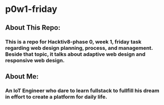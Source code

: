 # p0w1-friday
## About This Repo: 
### This is a repo for Hacktiv8-phase 0, week 1, friday task regarding web design planning, process, and management. Beside that topic, it talks about adaptive web design and responsive web design.
## About Me:
### An IoT Engineer who dare to learn fullstack to fullfill his dream in effort to create a platform for daily life.